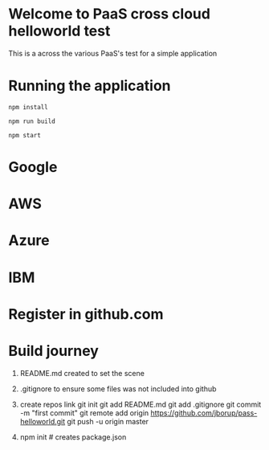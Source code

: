 # Welcome to PaaS cross cloud helloworld test

This is a across the various PaaS's test for a simple application

# Running the application

`npm install`

`npm run build`

`npm start`

# Google

# AWS

# Azure

# IBM

# Register in github.com


# Build journey

1. README.md created to set the scene

2. .gitignore to ensure some files was not included into github

3. create repos link
git init
git add README.md
git add .gitignore
git commit -m "first commit"
git remote add origin https://github.com/jborup/pass-helloworld.git
git push -u origin master

4. npm init # creates package.json

